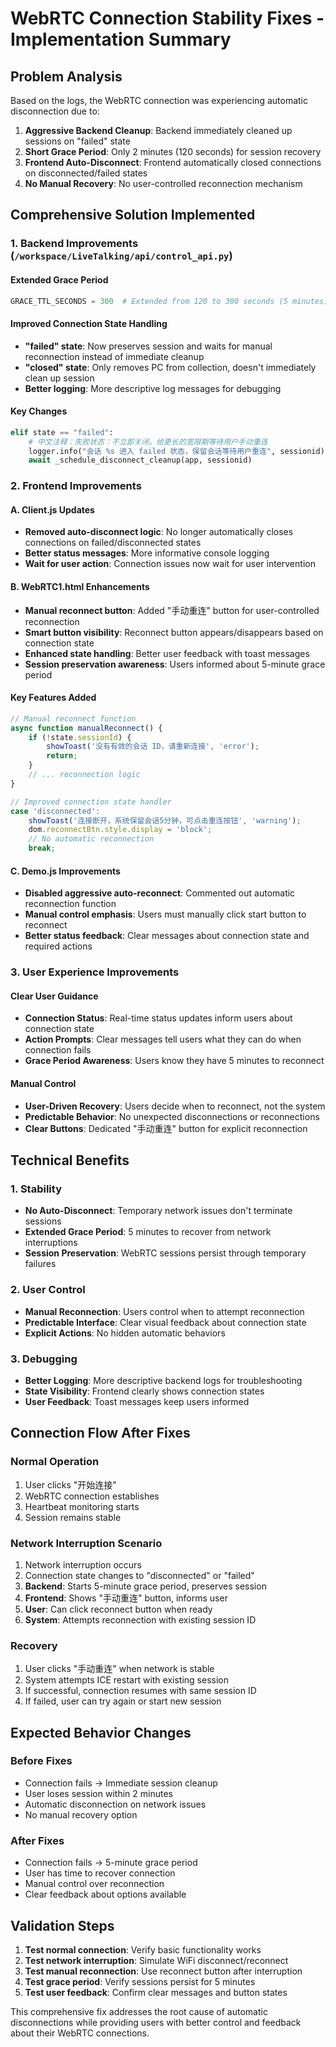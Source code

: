 # WebRTC Connection Stability Fixes - Implementation Summary

## Problem Analysis

Based on the logs, the WebRTC connection was experiencing automatic disconnection due to:

1. **Aggressive Backend Cleanup**: Backend immediately cleaned up sessions on "failed" state
2. **Short Grace Period**: Only 2 minutes (120 seconds) for session recovery
3. **Frontend Auto-Disconnect**: Frontend automatically closed connections on disconnected/failed states
4. **No Manual Recovery**: No user-controlled reconnection mechanism

## Comprehensive Solution Implemented

### 1. Backend Improvements (`/workspace/LiveTalking/api/control_api.py`)

#### Extended Grace Period
```python
GRACE_TTL_SECONDS = 300  # Extended from 120 to 300 seconds (5 minutes)
```

#### Improved Connection State Handling
- **"failed" state**: Now preserves session and waits for manual reconnection instead of immediate cleanup
- **"closed" state**: Only removes PC from collection, doesn't immediately clean up session
- **Better logging**: More descriptive log messages for debugging

#### Key Changes
```python
elif state == "failed":
    # 中文注释：失败状态：不立即关闭，给更长的宽限期等待用户手动重连
    logger.info("会话 %s 进入 failed 状态，保留会话等待用户重连", sessionid)
    await _schedule_disconnect_cleanup(app, sessionid)
```

### 2. Frontend Improvements

#### A. Client.js Updates
- **Removed auto-disconnect logic**: No longer automatically closes connections on failed/disconnected states
- **Better status messages**: More informative console logging
- **Wait for user action**: Connection issues now wait for user intervention

#### B. WebRTC1.html Enhancements
- **Manual reconnect button**: Added "手动重连" button for user-controlled reconnection
- **Smart button visibility**: Reconnect button appears/disappears based on connection state
- **Enhanced state handling**: Better user feedback with toast messages
- **Session preservation awareness**: Users informed about 5-minute grace period

#### Key Features Added
```javascript
// Manual reconnect function
async function manualReconnect() {
    if (!state.sessionId) {
        showToast('没有有效的会话 ID，请重新连接', 'error');
        return;
    }
    // ... reconnection logic
}

// Improved connection state handler
case 'disconnected':
    showToast('连接断开，系统保留会话5分钟，可点击重连按钮', 'warning');
    dom.reconnectBtn.style.display = 'block';
    // No automatic reconnection
    break;
```

#### C. Demo.js Improvements
- **Disabled aggressive auto-reconnect**: Commented out automatic reconnection function
- **Manual control emphasis**: Users must manually click start button to reconnect
- **Better status feedback**: Clear messages about connection state and required actions

### 3. User Experience Improvements

#### Clear User Guidance
- **Connection Status**: Real-time status updates inform users about connection state
- **Action Prompts**: Clear messages tell users what they can do when connection fails
- **Grace Period Awareness**: Users know they have 5 minutes to reconnect

#### Manual Control
- **User-Driven Recovery**: Users decide when to reconnect, not the system
- **Predictable Behavior**: No unexpected disconnections or reconnections
- **Clear Buttons**: Dedicated "手动重连" button for explicit reconnection

## Technical Benefits

### 1. Stability
- **No Auto-Disconnect**: Temporary network issues don't terminate sessions
- **Extended Grace Period**: 5 minutes to recover from network interruptions
- **Session Preservation**: WebRTC sessions persist through temporary failures

### 2. User Control
- **Manual Reconnection**: Users control when to attempt reconnection
- **Predictable Interface**: Clear visual feedback about connection state
- **Explicit Actions**: No hidden automatic behaviors

### 3. Debugging
- **Better Logging**: More descriptive backend logs for troubleshooting
- **State Visibility**: Frontend clearly shows connection states
- **User Feedback**: Toast messages keep users informed

## Connection Flow After Fixes

### Normal Operation
1. User clicks "开始连接"
2. WebRTC connection establishes
3. Heartbeat monitoring starts
4. Session remains stable

### Network Interruption Scenario
1. Network interruption occurs
2. Connection state changes to "disconnected" or "failed"
3. **Backend**: Starts 5-minute grace period, preserves session
4. **Frontend**: Shows "手动重连" button, informs user
5. **User**: Can click reconnect button when ready
6. **System**: Attempts reconnection with existing session ID

### Recovery
1. User clicks "手动重连" when network is stable
2. System attempts ICE restart with existing session
3. If successful, connection resumes with same session ID
4. If failed, user can try again or start new session

## Expected Behavior Changes

### Before Fixes
- Connection fails → Immediate session cleanup
- User loses session within 2 minutes
- Automatic disconnection on network issues
- No manual recovery option

### After Fixes
- Connection fails → 5-minute grace period
- User has time to recover connection
- Manual control over reconnection
- Clear feedback about options available

## Validation Steps

1. **Test normal connection**: Verify basic functionality works
2. **Test network interruption**: Simulate WiFi disconnect/reconnect
3. **Test manual reconnection**: Use reconnect button after interruption
4. **Test grace period**: Verify sessions persist for 5 minutes
5. **Test user feedback**: Confirm clear messages and button states

This comprehensive fix addresses the root cause of automatic disconnections while providing users with better control and feedback about their WebRTC connections.